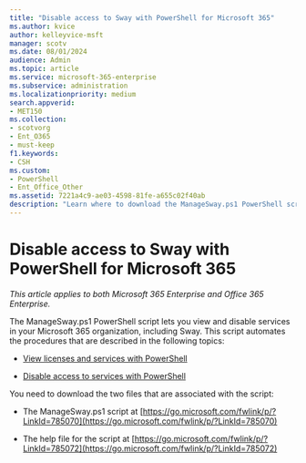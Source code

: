 ```yaml
---
title: "Disable access to Sway with PowerShell for Microsoft 365"
ms.author: kvice
author: kelleyvice-msft
manager: scotv
ms.date: 08/01/2024
audience: Admin
ms.topic: article
ms.service: microsoft-365-enterprise
ms.subservice: administration
ms.localizationpriority: medium
search.appverid:
- MET150
ms.collection: 
- scotvorg
- Ent_O365
- must-keep
f1.keywords:
- CSH
ms.custom: 
- PowerShell
- Ent_Office_Other
ms.assetid: 7221a4c9-ae03-4598-81fe-a655c02f40ab
description: "Learn where to download the ManageSway.ps1 PowerShell script that lets you disable access to Sway in your Microsoft 365 organization."
---
```


# Disable access to Sway with PowerShell for Microsoft 365

*This article applies to both Microsoft 365 Enterprise and Office 365 Enterprise.*

The ManageSway.ps1 PowerShell script lets you view and disable services in your Microsoft 365 organization, including Sway. This script automates the procedures that are described in the following topics:
  
- [View licenses and services with PowerShell](view-licenses-and-services-with-microsoft-365-powershell.md)

- [Disable access to services with PowerShell](disable-access-to-services-with-microsoft-365-powershell.md)

You need to download the two files that are associated with the script:
  
- The ManageSway.ps1 script at [https://go.microsoft.com/fwlink/p/?LinkId=785070](https://go.microsoft.com/fwlink/p/?LinkId=785070)

- The help file for the script at [https://go.microsoft.com/fwlink/p/?LinkId=785072](https://go.microsoft.com/fwlink/p/?LinkId=785072)
